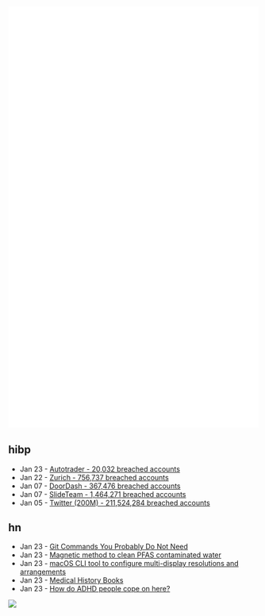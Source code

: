 ![Metrics](https://raw.githubusercontent.com/phixion/phixion/master/metrics.svg)

## hibp

<!--
for https://github.com/phixion/phixion/blob/main/.github/workflows/feeds.yml
-->
<!--START_SECTION:haveibeenpwnd-->
- Jan 23 - [Autotrader - 20,032 breached accounts](https://haveibeenpwned.com/PwnedWebsites#Autotrader)
- Jan 22 - [Zurich - 756,737 breached accounts](https://haveibeenpwned.com/PwnedWebsites#Zurich)
- Jan 07 - [DoorDash - 367,476 breached accounts](https://haveibeenpwned.com/PwnedWebsites#DoorDash)
- Jan 07 - [SlideTeam - 1,464,271 breached accounts](https://haveibeenpwned.com/PwnedWebsites#SlideTeam)
- Jan 05 - [Twitter (200M) - 211,524,284 breached accounts](https://haveibeenpwned.com/PwnedWebsites#Twitter200M)
<!--END_SECTION:haveibeenpwnd-->

## hn

<!--
for https://github.com/phixion/phixion/blob/main/.github/workflows/feeds.yml
-->
<!--START_SECTION:hn-->
- Jan 23 - [Git Commands You Probably Do Not Need](https://myme.no/posts/2023-01-22-git-commands-you-do-not-need.html)
- Jan 23 - [Magnetic method to clean PFAS contaminated water](https://www.uq.edu.au/news/article/2023/01/magnetic-method-clean-pfas-contaminated-water)
- Jan 23 - [macOS CLI tool to configure multi-display resolutions and arrangements](https://github.com/jakehilborn/displayplacer)
- Jan 23 - [Medical History Books](https://scottlocklin.wordpress.com/2022/12/21/medical-history-books/)
- Jan 23 - [How do ADHD people cope on here?](https://news.ycombinator.com/item?id=34486848)
<!--END_SECTION:hn-->

<!--
for https://yhype.me
-->
![](https://hit.yhype.me/github/profile?user_id=13013670)
